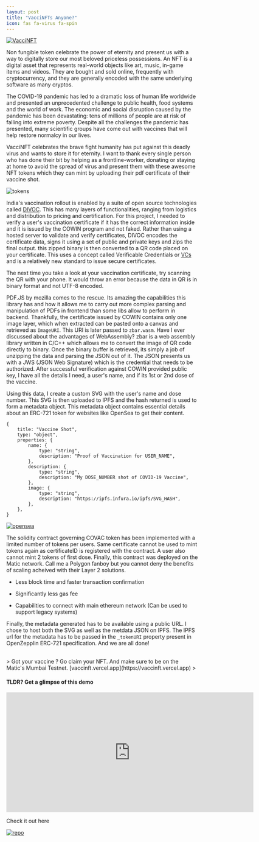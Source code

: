 ```yaml
---
layout: post
title: "VacciNFTs Anyone?"
icon: fas fa-virus fa-spin
---
```


[![VacciNFT]({{site.baseurl}}/images/vaccinft/banner.png)](https://vaccinft.vercel.app)

Non fungible token celebrate the power of eternity and present us with a way to digitally store our most beloved priceless possessions. An NFT is a digital asset that represents real-world objects like art, music, in-game items and videos. They are bought and sold online, frequently with cryptocurrency, and they are generally encoded with the same underlying software as many cryptos.

The COVID-19 pandemic has led to a dramatic loss of human life worldwide and presented an unprecedented challenge to public health, food systems and the world of work. The economic and social disruption caused by the pandemic has been devastating: tens of millions of people are at risk of falling into extreme poverty. Despite all the challenges the pandemic has presented, many scientific groups have come out with vaccines that will help restore normalcy in our lives.

VacciNFT celebrates the brave fight humanity has put against this deadly virus and wants to store it for eternity. I want to thank every single person who has done their bit by helping as a frontline-worker, donating or staying at home to avoid the spread of virus and present them with these awesome NFT tokens which they can mint by uploading their pdf certificate of their vaccine shot.

![tokens]({{site.baseurl}}/images/vaccinft/tokens.png)

India's vaccination rollout is enabled by a suite of open source technologies called [DIVOC](https://divoc.egov.org.in/). This has many layers of functionalities, ranging from logistics and distribution to pricing and certification. For this project, I needed to verify a user's vaccination certificate if it has the correct information inside and it is issued by the COWIN program and not faked. Rather than using a hosted server to validate and verify certificates, DIVOC encodes the certificate data, signs it using a set of public and private keys and zips the final output. this zipped binary is then converted to a QR code placed on your certificate. This uses a concept called Verificable Credentials or [VCs](https://www.w3.org/TR/vc-data-model/) and is a relatively new standard to issue secure certificates.

The next time you take a look at your vaccination certificate, try scanning the QR with your phone. It would throw an error because the data in QR is in binary format and not UTF-8 encoded.

PDF.JS by mozilla comes to the rescue. Its amazing the capabilities this library has and how it allows me to carry out more complex parsing and manipulation of PDFs in frontend than some libs allow to perform in backend. Thankfully, the certificate issued by COWIN contains only one image layer, which when extracted can be pasted onto a canvas and retrieved as `ImageURI`. This URI is later passed to `zbar.wasm`. Have I ever discussed about the advantages of WebAssembly? zbar is a web assembly library written in C/C++ which allows me to convert the image of QR code directly to binary. Once the binary buffer is retrieved, its simply a job of unzipping the data and parsing the JSON out of it. The JSON presents us with a JWS (JSON Web Signature) which is the credential that needs to be authorized. After successful verification against COWIN provided public key, I have all the details I need, a user's name, and if its 1st or 2nd dose of the vaccine.

Using this data, I create a custom SVG with the user's name and dose number. This SVG is then uploaded to IPFS and the hash returned is used to form a metadata object. This metadata object contains essential details about an ERC-721 token for websites like OpenSea to get their content.

```
{
    title: "Vaccine Shot",
    type: "object",
    properties: {
        name: {
            type: "string",
            description: "Proof of Vaccination for USER_NAME",
        },
        description: {
            type: "string",
            description: "My DOSE_NUMBER shot of COVID-19 Vaccine",
        },
        image: {
            type: "string",
            description: "https://ipfs.infura.io/ipfs/SVG_HASH",
        },
    },
}

```

[![opensea]({{site.baseurl}}/images/vaccinft/opensea.png)](https://testnets.opensea.io/collection/covac-v2)

The solidity contract governing COVAC token has been implemented with a limited number of tokens per users. Same certificate cannot be used to mint tokens again as certificateID is registered with the contract. A user also cannot mint 2 tokens of first dose. Finally, this contract was deployed on the Matic network. Call me a Polygon fanboy but you cannot deny the benefits of scaling acheived with their Layer 2 solutions.

- Less block time and faster transaction confirmation

- Significantly less gas fee

- Capabilities to connect with main ethereum network (Can be used to support legacy systems)

Finally, the metadata generated has to be available using a public URL. I chose to host both the SVG as well as the metdata JSON on IPFS. The IPFS url for the metadata has to be passed in the `_tokenURI` property present in OpenZepplin ERC-721 specification. And we are all done!

<br>
> Got your vaccine ? Go claim your NFT. And make sure to be on the Matic's Mumbai Testnet. [vaccinft.vercel.app](https://vaccinft.vercel.app)
>

#### TLDR? Get a glimpse of this demo

<iframe width="650" height="315" src="http://www.youtube.com/embed/bZ19r3PFNi0" frameborder="0" allowfullscreen></iframe>

Check it out here

[![repo](https://opengraph.githubassets.com/5c6f3e7ace43701622c59a5227b1827839eb9acdf7c838166c7ea66c59825233/adigupta13/VacciNFT)](https://github.com/adigupta13/vaccinft)
